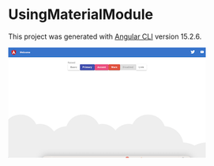 # UsingMaterialModule

This project was generated with [Angular CLI](https://github.com/angular/angular-cli) version 15.2.6.


![Alt text](output.png)
